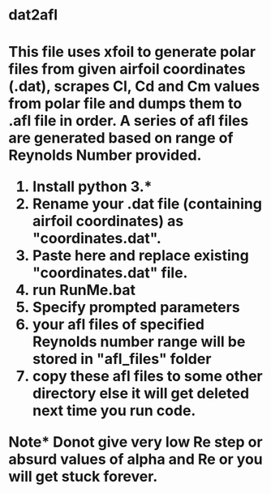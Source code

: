 <h1> dat2afl <h1>

This file uses xfoil to generate polar files from given airfoil coordinates (.dat), scrapes Cl, Cd and Cm values 
from polar file and dumps them to .afl file in order. A series of afl files are generated based on range of Reynolds
Number provided.

1. Install python 3.*
2. Rename your .dat file (containing airfoil coordinates) as "coordinates.dat".
3. Paste here and replace existing "coordinates.dat" file.
4. run RunMe.bat
5. Specify prompted parameters
6. your afl files of specified Reynolds number range will be stored in "afl_files" folder
7. copy these afl files to some other directory else it will get deleted next time you run code.
        
Note* Donot give very low Re step or absurd values of alpha and Re or you will get stuck forever.
